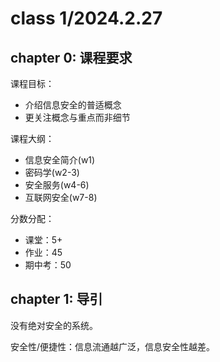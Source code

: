 # class 1/2024.2.27
## chapter 0: 课程要求

课程目标：
- 介绍信息安全的普适概念
- 更关注概念与重点而非细节

课程大纲：
- 信息安全简介(w1)
- 密码学(w2-3)
- 安全服务(w4-6)
- 互联网安全(w7-8)

分数分配：
- 课堂：5+
- 作业：45
- 期中考：50

## chapter 1: 导引

没有绝对安全的系统。

安全性/便捷性：信息流通越广泛，信息安全性越差。

